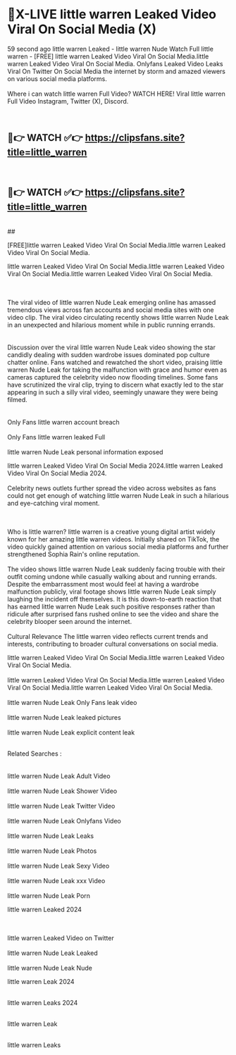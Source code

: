 # 🔴X-LIVE little warren Leaked Video Viral On Social Media (X)<br>


59 second ago little warren Leaked  - little warren Nude  Watch Full little warren - [FREE] little warren Leaked Video Viral On Social Media.little warren Leaked Video Viral On Social Media.   Onlyfans Leaked Video Leaks Viral On Twitter On Social Media the internet by storm and amazed viewers on various social media platforms. <br><br>
Where i can watch little warren Full Video? WATCH HERE! Viral little warren Full Video Instagram, Twitter (X), Discord. <br>


 <br>

##  🔴👉 WATCH ✅👉  <a href="https://clipsfans.site?title=little_warren&ref=git">https://clipsfans.site?title=little_warren</a> <br>
  <br>

##  🔴👉 WATCH ✅👉  <a href="https://clipsfans.site?title=little_warren&ref=git">https://clipsfans.site?title=little_warren</a> <br>
  <br>
  ##



[FREE]little warren Leaked Video Viral On Social Media.little warren Leaked Video Viral On Social Media. <br>

little warren Leaked Video Viral On Social Media.little warren Leaked Video Viral On Social Media.little warren Leaked Video Viral On Social Media. <br>


  <br>

  <br>
The viral video of little warren Nude Leak emerging online has amassed tremendous views across fan accounts and social media sites with one video clip. The viral video circulating recently shows little warren Nude Leak in an unexpected and hilarious moment while in public running errands.<br>
<br>


<br>
Discussion over the viral little warren Nude Leak video showing the star candidly dealing with sudden wardrobe issues dominated pop culture chatter online. Fans watched and rewatched the short video, praising little warren Nude Leak for taking the malfunction with grace and humor even as cameras captured the celebrity video now flooding timelines. Some fans have scrutinized the viral clip, trying to discern what exactly led to the star appearing in such a silly viral video, seemingly unaware they were being filmed.<br>
<br>
<br> 
Only Fans little warren account breach<br>
<br>
Only Fans little warren leaked Full <br>
<br>
little warren Nude Leak personal information exposed<br>

little warren Leaked Video Viral On Social Media 2024.little warren Leaked Video Viral On Social Media 2024. <br>
<br>
Celebrity news outlets further spread the video across websites as fans could not get enough of watching little warren Nude Leak in such a hilarious and eye-catching viral moment.<br>
<br>

<br>
Who is little warren? little warren is a creative young digital artist widely known for her amazing little warren videos. Initially shared on TikTok, the video quickly gained attention on various social media platforms and further strengthened Sophia Rain's online reputation.<br>
<br>
The video shows little warren Nude Leak suddenly facing trouble with their outfit coming undone while casually walking about and running errands. Despite the embarrassment most would feel at having a wardrobe malfunction publicly, viral footage shows little warren Nude Leak simply laughing the incident off themselves. It is this down-to-earth reaction that has earned little warren Nude Leak such positive responses rather than ridicule after surprised fans rushed online to see the video and share the celebrity blooper seen around the internet.<br>
<br>
Cultural Relevance The little warren video reflects current trends and interests, contributing to broader cultural conversations on social media.<br>

little warren Leaked Video Viral On Social Media.little warren Leaked Video Viral On Social Media.<br>
<br>
little warren Leaked Video Viral On Social Media.little warren Leaked Video Viral On Social Media.little warren Leaked Video Viral On Social Media.<br>
<br>
little warren Nude Leak Only Fans leak video<br>
<br>
little warren Nude Leak leaked pictures<br>
<br>
little warren Nude Leak explicit content leak<br>


<br>
Related Searches :<br>
<br>

<br>
little warren Nude Leak Adult Video<br>
<br>
little warren Nude Leak Shower Video<br>
<br>
little warren Nude Leak Twitter Video<br>
<br>
little warren Nude Leak Onlyfans Video<br>
<br>
little warren Nude Leak Leaks<br>
<br>
little warren Nude Leak Photos<br>

<br>
little warren Nude Leak Sexy Video<br>
<br>
little warren Nude Leak xxx Video<br>
<br>
little warren Nude Leak Porn<br>

little warren  Leaked 2024 <br> <br>
<br>

little warren Leaked Video on Twitter <br>
<br>
little warren Nude Leak Leaked<br>
<br>
little warren Nude Leak Nude<br>


little warren  Leak 2024 <br> <br>



little warren  Leaks 2024 <br> <br>



 
little warren  Leak<br> <br>



little warren  Leaks<br> <br>





</p>




 



</p>











